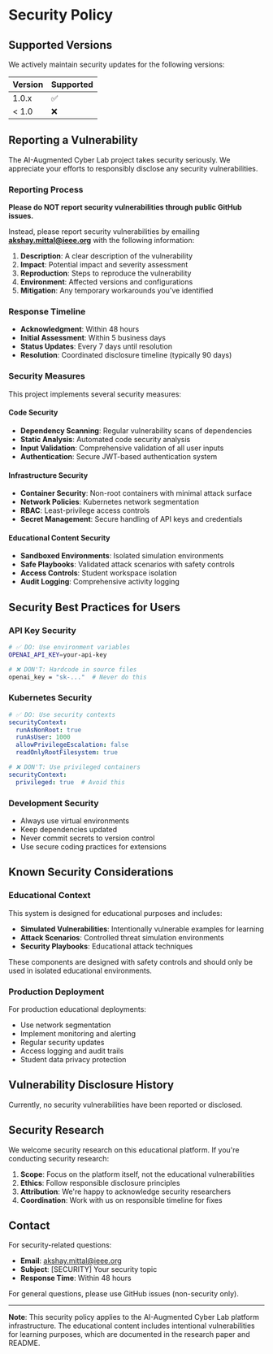 # Security Policy

## Supported Versions

We actively maintain security updates for the following versions:

| Version | Supported          |
| ------- | ------------------ |
| 1.0.x   | :white_check_mark: |
| < 1.0   | :x:                |

## Reporting a Vulnerability

The AI-Augmented Cyber Lab project takes security seriously. We appreciate your efforts to responsibly disclose any security vulnerabilities.

### Reporting Process

**Please do NOT report security vulnerabilities through public GitHub issues.**

Instead, please report security vulnerabilities by emailing **akshay.mittal@ieee.org** with the following information:

1. **Description**: A clear description of the vulnerability
2. **Impact**: Potential impact and severity assessment
3. **Reproduction**: Steps to reproduce the vulnerability
4. **Environment**: Affected versions and configurations
5. **Mitigation**: Any temporary workarounds you've identified

### Response Timeline

- **Acknowledgment**: Within 48 hours
- **Initial Assessment**: Within 5 business days
- **Status Updates**: Every 7 days until resolution
- **Resolution**: Coordinated disclosure timeline (typically 90 days)

### Security Measures

This project implements several security measures:

#### Code Security
- **Dependency Scanning**: Regular vulnerability scans of dependencies
- **Static Analysis**: Automated code security analysis
- **Input Validation**: Comprehensive validation of all user inputs
- **Authentication**: Secure JWT-based authentication system

#### Infrastructure Security
- **Container Security**: Non-root containers with minimal attack surface
- **Network Policies**: Kubernetes network segmentation
- **RBAC**: Least-privilege access controls
- **Secret Management**: Secure handling of API keys and credentials

#### Educational Content Security
- **Sandboxed Environments**: Isolated simulation environments
- **Safe Playbooks**: Validated attack scenarios with safety controls
- **Access Controls**: Student workspace isolation
- **Audit Logging**: Comprehensive activity logging

## Security Best Practices for Users

### API Key Security
```bash
# ✅ DO: Use environment variables
OPENAI_API_KEY=your-api-key

# ❌ DON'T: Hardcode in source files
openai_key = "sk-..."  # Never do this
```

### Kubernetes Security
```yaml
# ✅ DO: Use security contexts
securityContext:
  runAsNonRoot: true
  runAsUser: 1000
  allowPrivilegeEscalation: false
  readOnlyRootFilesystem: true

# ❌ DON'T: Use privileged containers
securityContext:
  privileged: true  # Avoid this
```

### Development Security
- Always use virtual environments
- Keep dependencies updated
- Never commit secrets to version control
- Use secure coding practices for extensions

## Known Security Considerations

### Educational Context
This system is designed for educational purposes and includes:
- **Simulated Vulnerabilities**: Intentionally vulnerable examples for learning
- **Attack Scenarios**: Controlled threat simulation environments
- **Security Playbooks**: Educational attack techniques

These components are designed with safety controls and should only be used in isolated educational environments.

### Production Deployment
For production educational deployments:
- Use network segmentation
- Implement monitoring and alerting
- Regular security updates
- Access logging and audit trails
- Student data privacy protection

## Vulnerability Disclosure History

Currently, no security vulnerabilities have been reported or disclosed.

## Security Research

We welcome security research on this educational platform. If you're conducting security research:

1. **Scope**: Focus on the platform itself, not the educational vulnerabilities
2. **Ethics**: Follow responsible disclosure principles
3. **Attribution**: We're happy to acknowledge security researchers
4. **Coordination**: Work with us on responsible timeline for fixes

## Contact

For security-related questions:
- **Email**: akshay.mittal@ieee.org
- **Subject**: [SECURITY] Your security topic
- **Response Time**: Within 48 hours

For general questions, please use GitHub issues (non-security only).

---

**Note**: This security policy applies to the AI-Augmented Cyber Lab platform infrastructure. The educational content includes intentional vulnerabilities for learning purposes, which are documented in the research paper and README.
